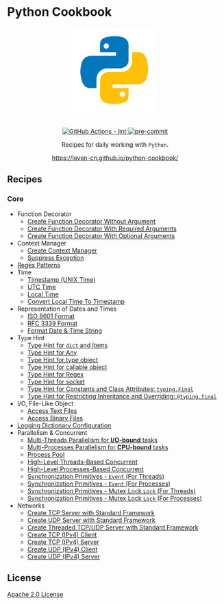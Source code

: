 # Python Cookbook

<section align="center">
  <img src="https://raw.githubusercontent.com/leven-cn/python-cookbook/main/.python-logo.png"
    alt="Python Logo" width="200" height="200" title="Python Logo">
  <br><br>
  <p>
    <a href="https://github.com/leven-cn/python-cookbook/actions/workflows/lint.yml">
      <img src="https://github.com/leven-cn/python-cookbook/actions/workflows/lint.yml/badge.svg"
      alt="GitHub Actions - lint" style="max-width:100%;">
    </a>
    <a href="https://github.com/pre-commit/pre-commit">
      <img src="https://img.shields.io/badge/pre--commit-enabled-brightgreen?logo=pre-commit&logoColor=white"
      alt="pre-commit" style="max-width:100%;">
    </a>
  </p>
  <p>Recipes for daily working with <code>Python</code>.</p>
  <p><a href="https://leven-cn.github.io/python-cookbook/">https://leven-cn.github.io/python-cookbook/</a></p>
</section>

## Recipes

### Core

- Function Decorator
  - [Create Function Decorator Without Argument](recipes/core/function_decorator_no_args)
  - [Create Function Decorator With Required Arguments](recipes/core/function_decorator_args_required)
  - [Create Function Decorator With Optional Arguments](recipes/core/function_decorator_args_optional)
- Context Manager
  - [Create Context Manager](recipes/core/context_manager)
  - [Suppress Exception](https://leven-cn.github.io/python-cookbook/recipes/core/suppress_exception)
- [Regex Patterns](recipes/core/regex_patterns)
- Time
  - [Timestamp (UNIX Time)](recipes/core/timestamp)
  - [UTC Time](recipes/core/utc_time)
  - [Local Time](recipes/core/local_time)
  - [Convert Local Time To Timestamp](recipes/core/local_time_to_timestamp)
- Representation of Dates and Times
  - [ISO 8601 Format](recipes/core/iso_8601_fmt)
  - [RFC 3339 Format](recipes/core/rfc_3339_fmt)
  - [Format Date & Time String](recipes/core/time_str_fmt)
- Type Hint
  - [Type Hint for `dict` and Items](recipes/core/type_hint_for_dict_items)
  - [Type Hint for Any](recipes/core/type_hint_for_any)
  - [Type Hint for type object](recipes/core/type_hint_for_type)
  - [Type Hint for callable object](recipes/core/type_hint_for_callable)
  - [Type Hint for Regex](recipes/core/type_hint_for_regex)
  - [Type Hint for socket](recipes/core/type_hint_for_socket)
  - [Type Hint for Constants and Class Attributes: `typing.Final`](recipes/core/type_hint_for_constant)
  - [Type Hint for Restricting Inheritance and Overriding: `@typing.final`](recipes/core/type_hint_for_inheritance)
- I/O, File-Like Object
  - [Access Text Files](recipes/core/text_io)
  - [Access Binary Files](recipes/core/binary_io)
- [Logging Dictionary Configuration](recipes/core/logging_config)
- Parallelism & Concurrent
  - [Multi-Threads Parallelism for **I/O-bound** tasks](recipes/core/multi_threads)
  - [Multi-Processes Parallelism for **CPU-bound** tasks](recipes/core/multi_processes)
  - [Process Pool](recipes/core/process_pool)
  - [High-Level Threads-Based Concurrent](recipes/core/concurrent_threads)
  - [High-Level Processes-Based Concurrent](recipes/core/concurrent_processes)
  - [Synchronization Primitives - `Event` (For Threads)](recipes/core/synchronization_event_threads)
  - [Synchronization Primitives - `Event` (For Processes)](recipes/core/synchronization_event_processes)
  - [Synchronization Primitives - Mutex Lock `Lock` (For Threads)](recipes/core/synchronization_lock_threads)
  - [Synchronization Primitives - Mutex Lock `Lock` (For Processes)](recipes/core/synchronization_lock_processes)
- Networks
  - [Create TCP Server with Standard Framework](recipes/core/tcp_server_std)
  - [Create UDP Server with Standard Framework](recipes/core/udp_server_std)
  - [Create Threaded TCP/UDP Server with Standard Framework](recipes/core/threaded_server_std)
  - [Create TCP (IPv4) Client](recipes/core/tcp_ipv4_client)
  - [Create TCP (IPv4) Server](recipes/core/tcp_ipv4_server)
  - [Create UDP (IPv4) Client](recipes/core/udp_ipv4_client)
  - [Create UDP (IPv4) Server](recipes/core/udp_ipv4_server)

## License

[Apache 2.0 License](https://github.com/leven-cn/python-cookbook/blob/main/LICENSE)
